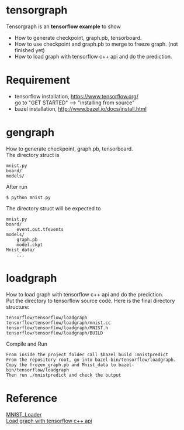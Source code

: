 # tensorgraph
Tensorgraph is an **tensorflow example** to show
- How to generate checkpoint, graph.pb, tensorboard.
- How to use checkpoint and graph.pb to merge to freeze graph. (not finished yet)
- How to load graph with tensorflow c++ api and do the prediction.

# Requirement
- tensorflow installation, https://www.tensorflow.org/ <br> go to "GET STARTED" --> "installing from source"
- bazel installation, http://www.bazel.io/docs/install.html <br>

# gengraph
How to generate checkpoint, graph.pb, tensorboard. <br>
The directory struct is
```
mnist.py
board/
models/
```
After run
```
$ python mnist.py
```
The directory struct will be expected to
```
mnist.py
board/
    event.out.tfevents
models/
    graph.pb
    model.ckpt
Mnist_data/
    ...
```
# loadgraph
How to load graph with tensorflow c++ api and do the prediction. <br>
Put the directory to tensorflow source code.
Here is the final directory structure:
```
tensorflow/tensorflow/loadgraph
tensorflow/tensorflow/loadgraph/mnist.cc
tensorflow/tensorflow/loadgraph/MNIST.h
tensorflow/tensorflow/loadgraph/BUILD
```
Compile and Run
```
From inside the project folder call $bazel build :mnistpredict
From the repository root, go into bazel-bin/tensorflow/loadgraph.
Copy the frozen_graph.pb and Mnist_data to bazel-bin/tensorflow/loadgraph
Then run ./mnistpredict and check the output
```
# Reference
[MNIST_Loader](https://github.com/krck/MNIST_Loader) <br>
[Load graph with tensorflow c++ api](https://medium.com/jim-fleming/loading-a-tensorflow-graph-with-the-c-api-4caaff88463f#.chz3r27xt)


